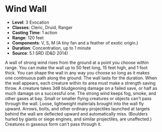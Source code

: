 # Wind Wall

- **Level**: 3 Evocation
- **Classes**: Cleric, Druid, Ranger
- **Casting Time**: 1 action
- **Range**: 120 feet
- **Components**: V, S, M (A tiny fan and a feather of exotic origin.)
- **Duration**: Concentration, up to 1 minute
- **Source**: 5.1 SRD (D&D 2014)

A wall of strong wind rises from the ground at a point you choose within range. You can make the wall up to 50 feet long, 15 feet high, and 1 foot thick. You can shape the wall in any way you choose so long as it makes one continuous path along the ground. The wall lasts for the duration. When the wall appears, each creature within its area must make a strength saving throw. A creature takes 3d8 bludgeoning damage on a failed save, or half as much damage on a successful one. The strong wind keeps fog, smoke, and other gases at bay. Small or smaller flying creatures or objects can't pass through the wall. Loose, lightweight materials brought into the wall fly upward. Arrows, bolts, and other ordinary projectiles launched at targets behind the wall are deflected upward and automatically miss. (Boulders hurled by giants or siege engines, and similar projectiles, are unaffected.) Creatures in gaseous form can't pass through it.

